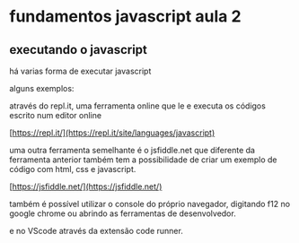 # fundamentos javascript aula 2
## executando o javascript

há varias forma de executar javascript

alguns exemplos:

através do repl.it, uma ferramenta online que le e executa os códigos escrito num editor online

[https://repl.it/](https://repl.it/site/languages/javascript)

uma outra ferramenta semelhante é o jsfiddle.net que diferente da ferramenta anterior também tem a possibilidade de criar um exemplo de código com html, css e javascript.

[https://jsfiddle.net/](https://jsfiddle.net/)

também é possível utilizar o console do próprio navegador, digitando f12 no google chrome ou abrindo as ferramentas de desenvolvedor.

e no VScode através da extensão code runner.